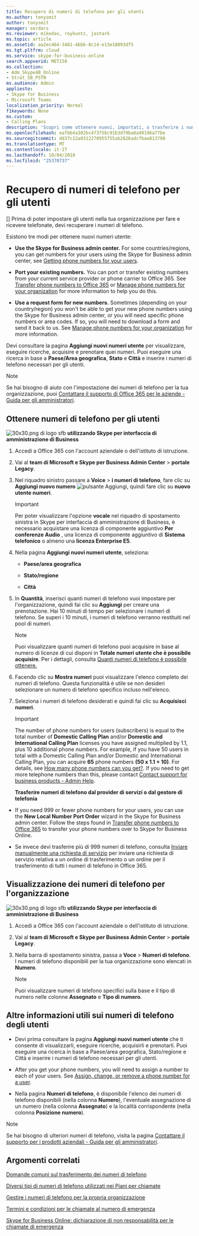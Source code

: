 ```yaml
---
title: Recupero di numeri di telefono per gli utenti
ms.author: tonysmit
author: tonysmit
manager: serdars
ms.reviewer: mikedav, roykuntz, jastark
ms.topic: article
ms.assetid: aa2ec464-3481-4bbb-8c14-e13e18093df5
ms.tgt.pltfrm: cloud
ms.service: skype-for-business-online
search.appverid: MET150
ms.collection:
- Adm_Skype4B_Online
- Strat_SB_PSTN
ms.audience: Admin
appliesto:
- Skype for Business
- Microsoft Teams
localization_priority: Normal
f1keywords: None
ms.custom:
- Calling Plans
description: 'Scopri come ottenere nuovi, importati, o trasferire i numeri esistenti per Skype for Business e come mostrare le modifiche ai tuoi utenti. '
ms.openlocfilehash: eafbb4a302bc47375bc91b3d79ba6a49196a77be
ms.sourcegitcommit: dd37c12a0312270955755ab2826adcfbae813790
ms.translationtype: MT
ms.contentlocale: it-IT
ms.lasthandoff: 10/04/2018
ms.locfileid: "25370737"
---
```

# <a name="getting-phone-numbers-for-your-users"></a>Recupero di numeri di telefono per gli utenti

[] Prima di poter impostare gli utenti nella tua organizzazione per fare e ricevere telefonate, devi recuperare i numeri di telefono.
  
Esistono tre modi per ottenere nuovi numeri utente:

- **Use the Skype for Business admin center.** For some countries/regions, you can get numbers for your users using the Skype for Business admin center, see [Getting phone numbers for your users](getting-phone-numbers-for-your-users.md).
    
- **Port your existing numbers.** You can port or transfer existing numbers from your current service provider or phone carrier to Office 365. See [Transfer phone numbers to Office 365](/microsoftteams/transfer-phone-numbers-to-office-365) or [Manage phone numbers for your organization](/microsoftteams/manage-phone-numbers-for-your-organization) for more information to help you do this.  
  
- **Use a request form for new numbers.** Sometimes (depending on your country/region) you won't be able to get your new phone numbers using the Skype for Business admin center, or you will need specific phone numbers or area codes. If so, you will need to download a form and send it back to us. See [Manage phone numbers for your organization](/microsoftteams/manage-phone-numbers-for-your-organization) for more information.
    
Devi consultare la pagina **Aggiungi nuovi numeri utente** per visualizzare, eseguire ricerche, acquisire e prenotare quei numeri. Puoi eseguire una ricerca in base a **Paese/Area geografica**, **Stato** e **Città** e inserire i numeri di telefono necessari per gli utenti.
  
> [!NOTE]
> Se hai bisogno di aiuto con l'impostazione dei numeri di telefono per la tua organizzazione, puoi [Contattare il supporto di Office 365 per le aziende - Guida per gli amministratori](https://support.office.com/article/32a17ca7-6fa0-4870-8a8d-e25ba4ccfd4b). 
  
## <a name="get-new-phone-numbers-for-your-users"></a>Ottenere numeri di telefono per gli utenti

![30x30.png di logo sfb](../images/sfb-logo-30x30.png) **utilizzando Skype per interfaccia di amministrazione di Business**
  
1. Accedi a Office 365 con l'account aziendale o dell'istituto di istruzione.
    
2. Vai al **team di Microsoft e Skype per Business Admin Center** > **portale Legacy**.
    
3. Nel riquadro sinistro passare a **Voice** > **i numeri di telefono**, fare clic su **Aggiungi nuovo numero** ![pulsante Aggiungi](../images/c224fbd0-f0f5-46ce-a1a7-73adf4540ef7.png), quindi fare clic su **nuovo utente numeri**.
    
    > [!IMPORTANT]
    > Per poter visualizzare l'opzione **vocale** nel riquadro di spostamento sinistra in Skype per interfaccia di amministrazione di Business, è necessario acquistare una licenza di componente aggiuntivo **Per conferenze Audio** , una licenza di componente aggiuntivo di **Sistema telefonico** o almeno una **licenza Enterprise E5**.
    
4. Nella pagina **Aggiungi nuovi numeri utente**, seleziona:
    
   - **Paese/area geografica**
    
   - **Stato/regione**
    
   - **Città**
    
5. In **Quantità**, inserisci quanti numeri di telefono vuoi impostare per l'organizzazione, quindi fai clic su **Aggiungi** per creare una prenotazione. Hai 10 minuti di tempo per selezionare i numeri di telefono. Se superi i 10 minuti, i numeri di telefono verranno restituiti nel pool di numeri.
    
    > [!NOTE]
    > Puoi visualizzare quanti numeri di telefono puoi acquisire in base al numero di licenze di cui disponi in **Totale numeri utente che è possibile acquisire**. Per i dettagli, consulta [Quanti numeri di telefono è possibile ottenere.](/microsoftteams/how-many-phone-numbers-can-you-get)
  
6. Facendo clic su **Mostra numeri** puoi visualizzare l'elenco completo dei numeri di telefono. Questa funzionalità è utile se non desideri selezionare un numero di telefono specifico incluso nell'elenco.
    
7. Seleziona i numeri di telefono desiderati e quindi fai clic su **Acquisisci numeri**.
    
    > [!IMPORTANT]
    > The number of phone numbers for users (subscribers) is equal to the total number of **Domestic Calling Plan** and/or **Domestic and International Calling Plan** licenses you have assigned multiplied by 1.1, plus 10 additional phone numbers. For example, if you have 50 users in total with a Domestic Calling Plan and/or Domestic and International Calling Plan, you can acquire **65** phone numbers **(50 x 1.1 + 10)**. For details, see [How many phone numbers can you get?](/microsoftteams/how-many-phone-numbers-can-you-get). If you need to get more telephone numbers than this, please contact [Contact support for business products - Admin Help](https://support.office.com/article/32a17ca7-6fa0-4870-8a8d-e25ba4ccfd4b). 
  
   **Trasferire numeri di telefono dal provider di servizi o dal gestore di telefonia**
  
- If you need 999 or fewer phone numbers for your users, you can use the **New Local Number Port Order** wizard in the Skype for Business admin center. Follow the steps found in [Transfer phone numbers to Office 365](/microsoftteams/transfer-phone-numbers-to-office-365) to transfer your phone numbers over to Skype for Business Online.
    
- Se invece devi trasferire più di 999 numeri di telefono, consulta [Inviare manualmente una richiesta di servizio](manually-submit-a-custom-service-request.md) per inviare una richiesta di servizio relativa a un ordine di trasferimento o un ordine per il trasferimento di tutti i numeri di telefono in Office 365.
    
## <a name="show-phone-numbers-for-your-organization"></a>Visualizzazione dei numeri di telefono per l'organizzazione

![30x30.png di logo sfb](../images/sfb-logo-30x30.png) **utilizzando Skype per interfaccia di amministrazione di Business**

1. Accedi a Office 365 con l'account aziendale o dell'istituto di istruzione.
    
2. Vai al **team di Microsoft e Skype per Business Admin Center** > **portale Legacy**.
    
3. Nella barra di spostamento sinistra, passa a **Voce** > **Numeri di telefono**. I numeri di telefono disponibili per la tua organizzazione sono elencati in **Numero**.
    
    > [!NOTE]
    > Puoi visualizzare numeri di telefono specifici sulla base e il tipo di numero nelle colonne **Assegnato** e **Tipo di numero**.
  
## <a name="what-else-do-you-need-to-know-about-users-phone-numbers"></a>Altre informazioni utili sui numeri di telefono degli utenti

- Devi prima consultare la pagina **Aggiungi nuovi numeri utente** che ti consente di visualizzarli, eseguire ricerche, acquisirli e prenotarli. Puoi eseguire una ricerca in base a Paese/area geografica, Stato/regione e Città e inserire i numeri di telefono necessari per gli utenti.
    
- After you get your phone numbers, you will need to assign a number to each of your users. See [Assign, change, or remove a phone number for a user](assign-change-or-remove-a-phone-number-for-a-user.md).
    
- Nella pagina **Numeri di telefono**, è disponibile l'elenco dei numeri di telefono disponibili (nella colonna **Numero**), l'eventuale assegnazione di un numero (nella colonna **Assegnato**) e la località corrispondente (nella colonna **Posizione numero**).

> [!NOTE]
> Se hai bisogno di ulteriori numeri di telefono, visita la pagina [Contattare il supporto per i prodotti aziendali - Guida per gli amministratori](https://support.office.com/article/32a17ca7-6fa0-4870-8a8d-e25ba4ccfd4b).
    
## <a name="related-topics"></a>Argomenti correlati
[Domande comuni sul trasferimento dei numeri di telefono](/microsoftteams/transferring-phone-numbers-common-questions)

[Diversi tipi di numeri di telefono utilizzati nei Piani per chiamate](/microsoftteams/different-kinds-of-phone-numbers-used-for-calling-plans)

[Gestire i numeri di telefono per la propria organizzazione](/microsoftteams/manage-phone-numbers-for-your-organization)

[Termini e condizioni per le chiamate al numero di emergenza](/microsoftteams/emergency-calling-terms-and-conditions)

[Skype for Business Online: dichiarazione di non responsabilità per le chiamate di emergenza](https://github.com/MicrosoftDocs/OfficeDocs-SkypeForBusiness/blob/live/Teams/downloads/emergency-calling/emergency-calling-label-(en-us)-(v.1.0).zip?raw=true)

  
 
